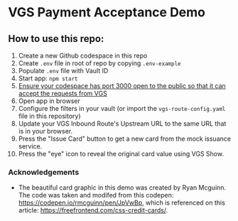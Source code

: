 # VGS Payment Acceptance Demo

## How to use this repo:
1. Create a new Github codespace in this repo
1. Create `.env` file in root of repo by copying `.env-example`
1. Populate `.env` file with Vault ID
1. Start app: `npm start`
1. [Ensure your codespace has port 3000 open to the public so that it can accept the requests from VGS](https://docs.github.com/en/codespaces/developing-in-codespaces/forwarding-ports-in-your-codespace#sharing-a-port)
1. Open app in browser
1. Configure the filters in your vault (or import the `vgs-route-config.yaml` file in this repository)
1. Update your VGS Inbound Route's Upstream URL to the same URL that is in your browser.
1. Press the "Issue Card" button to get a new card from the mock issuance service.
1. Press the "eye" icon to reveal the original card value using VGS Show.

### Acknowledgements
- The beautiful card graphic in this demo was created by Ryan Mcguinn. The code was taken and modifed from this codepen: https://codepen.io/rmcguinn/pen/JpVwBp, which is referenced on this article: https://freefrontend.com/css-credit-cards/.
